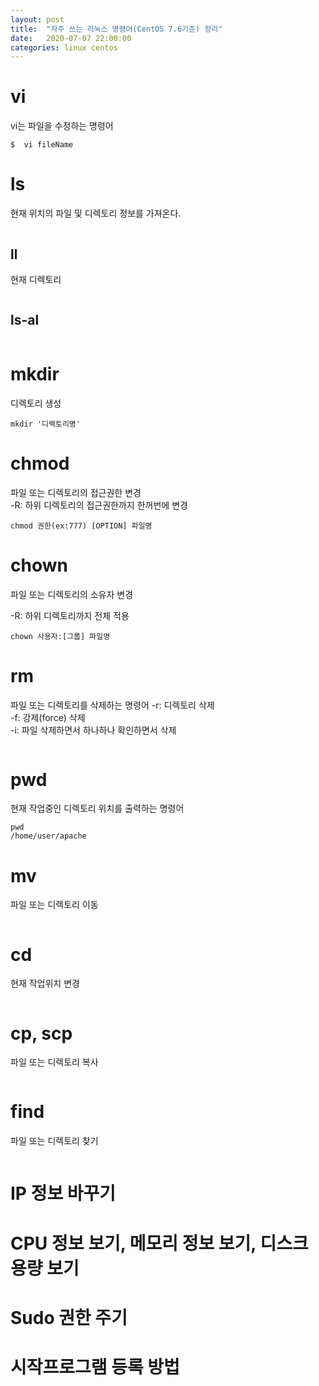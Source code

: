 ```yaml
---
layout: post
title:  "자주 쓰는 리눅스 명령어(CentOS 7.6기준) 정리"
date:   2020-07-07 22:00:00
categories: linux centos
---
```


# vi
vi는 파일을 수정하는 명령어
```
$  vi fileName
```

# ls
현재 위치의 파일 및 디렉토리 정보를 가져온다.
```

```
## ll
현재 디렉토리
```

```
## ls-al
```
```


# mkdir
디렉토리 생성
```
mkdir '디렉토리명'
```

# chmod
파일 또는 디렉토리의 접근권한 변경  
-R: 하위 디렉토리의 접근권한까지 한꺼번에 변경
```
chmod 권한(ex:777) [OPTION] 파일명
```

# chown
파일 또는 디렉토리의 소유자 변경  

-R: 하위 디렉토리까지 전체 적용  

```
chown 사용자:[그룹] 파일명
```

# rm
파일 또는 디렉토리를 삭제하는 명령어
-r: 디렉토리 삭제  
-f: 강제(force) 삭제  
-i: 파일 삭제하면서 하나하나 확인하면서 삭제  
```

```

# pwd
현재 작업중인 디렉토리 위치를 출력하는 명령어
```
pwd
/home/user/apache
```

# mv
파일 또는 디렉토리 이동
```

```

# cd
현재 작업위치 변경
```

```

# cp, scp
파일 또는 디렉토리 복사
```

```

# find
파일 또는 디렉토리 찾기
```

```

# IP 정보 바꾸기


# CPU 정보 보기, 메모리 정보 보기, 디스크 용량 보기

# Sudo 권한 주기

# 시작프로그램 등록 방법
